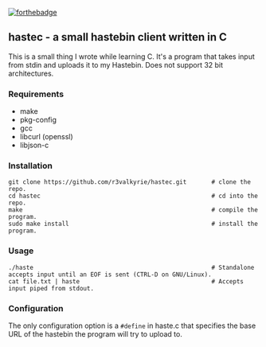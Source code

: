 [![forthebadge](https://forthebadge.com/images/badges/60-percent-of-the-time-works-every-time.svg)](https://forthebadge.com)
## hastec - a small hastebin client written in C

This is a small thing I wrote while learning C. It's a program that takes input from stdin and uploads it to my Hastebin. Does not support 32 bit architectures.

### Requirements

* make
* pkg-config
* gcc
* libcurl (openssl)
* libjson-c

### Installation
```
git clone https://github.com/r3valkyrie/hastec.git       # clone the repo.
cd hastec                                                # cd into the repo.
make                                                     # compile the program.
sudo make install                                        # install the program.
```

### Usage
```
./haste                                                  # Standalone accepts input until an EOF is sent (CTRL-D on GNU/Linux).
cat file.txt | haste                                     # Accepts input piped from stdout.
```

### Configuration
The only configuration option is a `#define` in haste.c that specifies the base URL of the hastebin the program will try to upload to.
